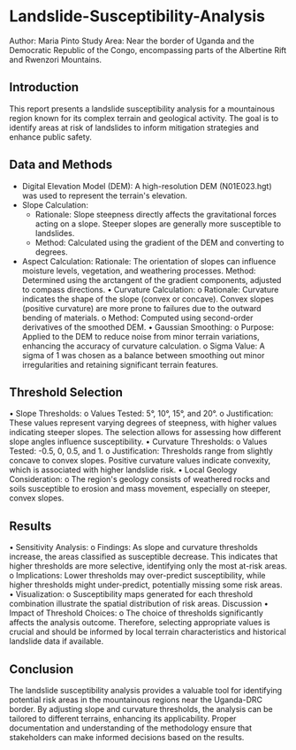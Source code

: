 # Landslide-Susceptibility-Analysis

Author: Maria Pinto
Study Area: Near the border of Uganda and the Democratic Republic of the Congo, encompassing parts of the Albertine Rift and Rwenzori Mountains.
 
## Introduction
This report presents a landslide susceptibility analysis for a mountainous region known for its complex terrain and geological activity. The goal is to identify areas at risk of landslides to inform mitigation strategies and enhance public safety.

## Data and Methods
* Digital Elevation Model (DEM): A high-resolution DEM (N01E023.hgt) was used to represent the terrain's elevation.
* Slope Calculation:
  	* Rationale: Slope steepness directly affects the gravitational forces acting on a slope. Steeper slopes are generally more susceptible to landslides.
   * Method: Calculated using the gradient of the DEM and converting to degrees.
*	Aspect Calculation:
   Rationale: The orientation of slopes can influence moisture levels, vegetation, and weathering processes.
 	 Method: Determined using the arctangent of the gradient components, adjusted to compass directions.
•	Curvature Calculation:
o	Rationale: Curvature indicates the shape of the slope (convex or concave). Convex slopes (positive curvature) are more prone to failures due to the outward bending of materials.
o	Method: Computed using second-order derivatives of the smoothed DEM.
•	Gaussian Smoothing:
o	Purpose: Applied to the DEM to reduce noise from minor terrain variations, enhancing the accuracy of curvature calculation.
o	Sigma Value: A sigma of 1 was chosen as a balance between smoothing out minor irregularities and retaining significant terrain features.
## Threshold Selection
•	Slope Thresholds:
o	Values Tested: 5°, 10°, 15°, and 20°.
o	Justification: These values represent varying degrees of steepness, with higher values indicating steeper slopes. The selection allows for assessing how different slope angles influence susceptibility.
•	Curvature Thresholds:
o	Values Tested: -0.5, 0, 0.5, and 1.
o	Justification: Thresholds range from slightly concave to convex slopes. Positive curvature values indicate convexity, which is associated with higher landslide risk.
•	Local Geology Consideration:
o	The region's geology consists of weathered rocks and soils susceptible to erosion and mass movement, especially on steeper, convex slopes.
## Results
•	Sensitivity Analysis:
o	Findings: As slope and curvature thresholds increase, the areas classified as susceptible decrease. This indicates that higher thresholds are more selective, identifying only the most at-risk areas.
o	Implications: Lower thresholds may over-predict susceptibility, while higher thresholds might under-predict, potentially missing some risk areas.
•	Visualization:
o	Susceptibility maps generated for each threshold combination illustrate the spatial distribution of risk areas.
Discussion
•	Impact of Threshold Choices:
o	The choice of thresholds significantly affects the analysis outcome. Therefore, selecting appropriate values is crucial and should be informed by local terrain characteristics and historical landslide data if available.

## Conclusion
The landslide susceptibility analysis provides a valuable tool for identifying potential risk areas in the mountainous regions near the Uganda-DRC border. By adjusting slope and curvature thresholds, the analysis can be tailored to different terrains, enhancing its applicability. Proper documentation and understanding of the methodology ensure that stakeholders can make informed decisions based on the results.
 


